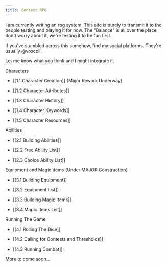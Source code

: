 ```yaml
---
title: Contest RPG
---
```


I am currently writing an rpg system. This site is purely to transmit it to the people testing and playing it for now. The "Balance" is all over the place, don't worry about it, we're testing it to be fun first.

If you've stumbled across this somehow, find my social platforms. They're usually @voxcoll.

Let me know what you think and I might integrate it.

Characters

- [[1.1 Character Creation]] {Major Rework Underway}

- [[1.2 Character Attributes]]

- [[1.3 Character History]]

- [[1.4 Character Keywords]]

- [[1.5 Character Resources]]

Abilities

- [[2.1 Building Abilities]]

- [[2.2 Free Ability List]]

- [[2.3 Choice Ability List]]

Equipment and Magic Items {Under MAJOR Construction}

- [[3.1 Building Equipment]]

- [[3.2 Equipment List]]

- [[3.3 Building Magic Items]]

- [[3.4 Magic Items List]]

Running The Game

- [[4.1 Rolling The Dice]]

- [[4.2 Calling for Contests and Thresholds]]

- [[4.3 Running Combat]]


More to come soon...